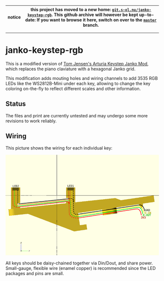 | notice | this project has moved to a new home: [`git.s-ol.nu/janko-keystep-rgb`](//git.s-ol.nu/janko-keystep-rgb). This github archive will however be kept up-to-date: If you want to browse it here, switch on over to the [`master`](//github.com/s-ol/janko-keystep-rgb/tree/master/) branch. |
| ------ | --- |

---

janko-keystep-rgb
=================
This is a modified version of [Tom Jensen's Arturia Keystep Janko Mod](https://www.thingiverse.com/thing:3564049),
which replaces the piano claviature with a hexagonal Janko grid.

This modification adds mouting holes and wiring channels to add 3535 RGB LEDs like the WS2812B-Mini under each key,
allowing to change the key coloring on-the-fly to reflect different scales and other information.

Status
------
The files and print are currently untested and may undergo some more revisions to work reliably.

Wiring
------
This picture shows the wiring for each individual key:

![](doc/wiring.png)

All keys should be daisy-chained together via Din/Dout, and share power.
Small-gauge, flexible wire (enamel copper) is recommended since the LED packages and pins are small.
